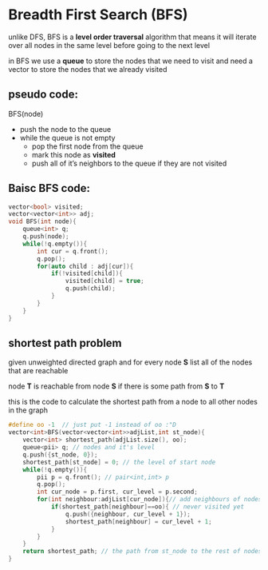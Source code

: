 # Breadth First Search (BFS)
unlike DFS, BFS is a **level order traversal** algorithm 
that means it will iterate over all nodes in the same level before going to the next level

in BFS we use a **queue** to store the nodes that we need to visit
and need a vector to store the nodes that we already visited


## pseudo code:
BFS(node)
- push the node to the queue
- while the queue is not empty
    - pop the first node from the queue
    - mark this node as **visited** 
    - push all of it’s neighbors to the queue if they are not visited

## Baisc BFS code:
```cpp
vector<bool> visited;
vector<vector<int>> adj;
void BFS(int node){
    queue<int> q;
    q.push(node);
    while(!q.empty()){
        int cur = q.front();
        q.pop();
        for(auto child : adj[cur]){
            if(!visited[child]){
                visited[child] = true;
                q.push(child);
            }
        }
    }
}
```

## shortest path problem
given unweighted directed graph and for every node **S** list all of the nodes that are reachable 

   node **T** is reachable from node **S** if there is some path from **S** to **T**


this is the code to calculate the shortest path from a node to all other nodes in the graph
```cpp
#define oo -1  // just put -1 instead of oo :"D
vector<int>BFS(vector<vector<int>>adjList,int st_node){
    vector<int> shortest_path(adjList.size(), oo);
    queue<pii> q; // nodes and it's level
    q.push({st_node, 0});
    shortest_path[st_node] = 0; // the level of start node
    while(!q.empty()){
        pii p = q.front(); // pair<int,int> p
        q.pop();
        int cur_node = p.first, cur_level = p.second;
        for(int neighbour:adjList[cur_node]){// add neighbours of nodes
            if(shortest_path[neighbour]==oo){ // never visited yet
                q.push({neighbour, cur_level + 1});
                shortest_path[neighbour] = cur_level + 1;
            }
        }
    }
    return shortest_path; // the path from st_node to the rest of nodes 
}
```

